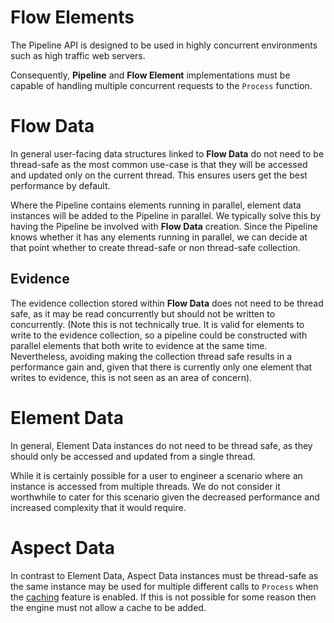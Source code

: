 # Flow Elements

The Pipeline API is designed to be used in highly concurrent environments 
such as high traffic web servers.

Consequently, **Pipeline** and **Flow Element** implementations must be 
capable of handling multiple concurrent requests to the `Process` function.

# Flow Data

In general user-facing data structures linked to **Flow Data** do not need to be 
thread-safe as the most common use-case is that they will be accessed and 
updated only on the current thread.
This ensures users get the best performance by default.

Where the Pipeline contains elements running in parallel, element data instances 
will be added to the Pipeline in parallel.
We typically solve this by having the Pipeline be involved with **Flow Data** 
creation. Since the Pipeline knows whether it has any elements running in parallel,
we can decide at that point whether to create thread-safe or non thread-safe 
collection.

## Evidence

The evidence collection stored within **Flow Data** does not need to be thread safe, 
as it may be read concurrently but should not be written to concurrently. (Note 
this is not technically true. It is valid for elements to write to the evidence 
collection, so a pipeline could be constructed with parallel elements that both 
write to evidence at the same time. Nevertheless, avoiding making the collection 
thread safe results in a performance gain and, given that there is currently only 
one element that writes to evidence, this is not seen as an area of concern).

# Element Data

In general, Element Data instances do not need to be thread safe, as they
should only be accessed and updated from a single thread.

While it is certainly possible for a user to engineer a scenario where an 
instance is accessed from multiple threads. We do not consider it worthwhile 
to cater for this scenario given the decreased performance and increased
complexity that it would require.

# Aspect Data

In contrast to Element Data, Aspect Data instances must be thread-safe as the 
same instance may be used for multiple different calls to `Process` when
the [caching](caching.md) feature is enabled.
If this is not possible for some reason then the engine must not allow a cache 
to be added.
